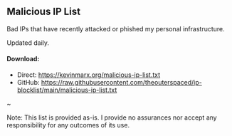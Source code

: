 ## Malicious IP List
Bad IPs that have recently attacked or phished my personal infrastructure.

Updated daily.

#### Download:
* Direct: https://kevinmarx.org/malicious-ip-list.txt
* GitHub: https://raw.githubusercontent.com/theouterspaced/ip-blocklist/main/malicious-ip-list.txt

~

Note: This list is provided as-is. I provide no assurances nor accept any responsibility for any outcomes of its use.
